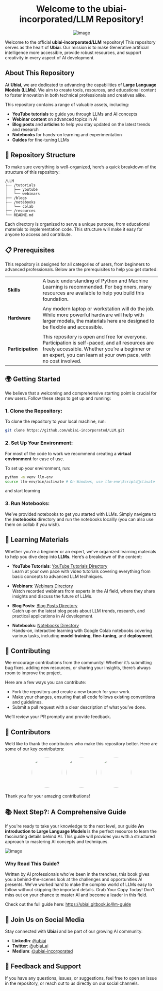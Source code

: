 
<div align="center">

# Welcome to the **ubiai-incorporated/LLM** Repository!

![image](https://github.com/user-attachments/assets/5807cfe5-2321-4cc9-80a3-ae23cc228c9d)

</div>

Welcome to the official **ubiai-incorporated/LLM** repository! This repository serves as the heart of **Ubiai**. Our mission is to make Generative artificial intelligence more accessible, provide robust resources, and support creativity in every aspect of AI development.

## **About This Repository**

At **Ubiai**, we are dedicated to advancing the capabilities of **Large Language Models (LLMs)**. We aim to create tools, resources, and educational content to foster innovation in both technical professionals and creatives alike.

This repository contains a range of valuable assets, including:
- **YouTube tutorials** to guide you through LLMs and AI concepts
- **Webinar content** on advanced topics in AI
- **Blog posts** and **articles** to help you stay updated on the latest trends and research
- **Notebooks** for hands-on learning and experimentation
- **Guides** for fine-tuning LLMs

## 📂 **Repository Structure**

To make sure everything is well-organized, here’s a quick breakdown of the structure of this repository:

```
/LLM
├── /tutorials
│   ├── youtube
│   └── webinars
├── /blogs
├── /notebooks
│   └── colab
├── /resources
└── README.md
```

Each directory is organized to serve a unique purpose, from educational materials to implementation code. This structure will make it easy for anyone to access and contribute.

## 📋 Prerequisites

This repository is designed for all categories of users, from beginners to advanced professionals. Below are the prerequisites to help you get started:

<div align="center">

|                 |                                                                                                        |
|-----------------|--------------------------------------------------------------------------------------------------------|
| **Skills**      | A basic understanding of Python and Machine Learning is recommended. For beginners, many resources are available to help you build this foundation.                     |
|                 |                                                                                                        |
| **Hardware**    | Any modern laptop or workstation will do the job. While more powerful hardware will help with larger models, the materials here are designed to be flexible and accessible. |
|                 |                                                                                                        |
| **Participation** | This repository is open and free for everyone. Participation is self-paced, and all resources are freely accessible. Whether you’re a beginner or an expert, you can learn at your own pace, with no cost involved. |

</div>



## 🌍 **Getting Started**

We believe that a welcoming and comprehensive starting point is crucial for new users. Follow these steps to get up and running:

### 1. Clone the Repository:
To clone the repository to your local machine, run:
```bash
git clone https://github.com/ubiai-incorporated/LLM.git
```

### 2. Set Up Your Environment:
For most of the code to work we recommend creating a **virtual environment** for ease of use.

To set up your environment, run:
```bash
python -m venv llm-env
source llm-env/bin/activate # On Windows, use llm-env\Scriptsctivate
```
and start learning

### 3. Run Notebooks:
We’ve provided notebooks to get you started with LLMs. Simply navigate to the **/notebooks** directory and run the notebooks locallly (you can also use them on collab if you wish).

## 📘 **Learning Materials**

Whether you're a beginner or an expert, we’ve organized learning materials to help you dive deep into **LLMs**. Here’s a breakdown of the content:

- **YouTube Tutorials**: [YouTube Tutorials Directory](#)  
  Learn at your own pace with video tutorials covering everything from basic concepts to advanced LLM techniques.
  
- **Webinars**: [Webinars Directory](#)  
  Watch recorded webinars from experts in the AI field, where they share insights and discuss the future of LLMs.
  
- **Blog Posts**: [Blog Posts Directory](#)  
  Catch up on the latest blog posts about LLM trends, research, and practical applications in AI development.

- **Notebooks**: [Notebooks Directory](#)  
  Hands-on, interactive learning with Google Colab notebooks covering various tasks, including **model training**, **fine-tuning**, and **deployment**.

## 🚀 **Contributing**

We encourage contributions from the community! Whether it’s submitting bug fixes, adding new resources, or sharing your insights, there’s always room to improve the project.

Here are a few ways you can contribute:
- Fork the repository and create a new branch for your work.
- Make your changes, ensuring that all code follows existing conventions and guidelines.
- Submit a pull request with a clear description of what you’ve done.

We’ll review your PR promptly and provide feedback.

## 👥 **Contributors**

We’d like to thank the contributors who make this repository better. Here are some of our key contributors:

<div align="center">
  <img src="https://github.com/username1.png" width="100" height="100" style="border-radius: 50%; margin: 5px;">
  <img src="https://github.com/username2.png" width="100" height="100" style="border-radius: 50%; margin: 5px;">
  <img src="https://github.com/username3.png" width="100" height="100" style="border-radius: 50%; margin: 5px;">
</div>

Thank you for your amazing contributions!


## 📚 **Next Step?: A Comprehensive Guide**

If you're ready to take your knowledge to the next level, our guide **An introduction to Large Language Models** is the perfect resource to learn the fascinating details behind AI. This guide will provides you with a structured approach to mastering AI concepts and techniques.

![image](https://github.com/user-attachments/assets/048c071a-38ea-4d1f-b8c1-f15fb06c2fe8)



### Why Read This Guide?

Written by AI professionals who’ve been in the trenches, this book gives you a behind-the-scenes look at the challenges and opportunities AI presents. We’ve worked hard to make the complex world of LLMs easy to follow without skipping the important details. Grab Your Copy Today! Don't miss out on your chance to master AI and become a leader in this field.
  
 Check out the full guide here: https://ubiai.gitbook.io/llm-guide




## 🚀 **Join Us on Social Media**

Stay connected with **Ubiai** and be part of our growing AI community:

- **LinkedIn**: [@ubiai](https://linkedin.com/company/ubiai)
- **Twitter**: [@ubiai_ai](https://twitter.com/ubiai_ai)
- **Medium**: [@ubiai-incorporated](https://medium.com/@ubiai-incorporated)

## 💬 **Feedback and Support**

If you have any questions, issues, or suggestions, feel free to open an issue in the repository, or reach out to us directly on our social channels.
